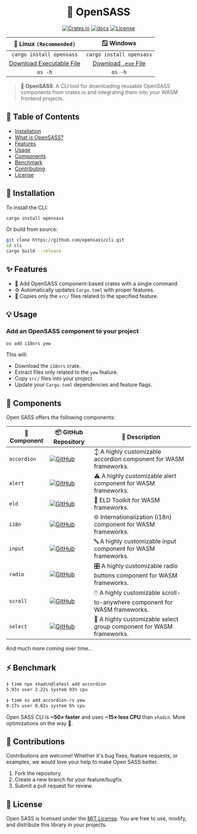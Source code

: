 <div align="center">

# 🧩 OpenSASS

[![Crates.io](https://img.shields.io/crates/v/opensass.svg)](https://crates.io/crates/opensass)
[![docs](https://docs.rs/opensass/badge.svg)](https://docs.rs/opensass/)
[![License](https://img.shields.io/badge/license-MIT-blue.svg)](LICENSE)

| 🐧 Linux `(Recommended)` |        🪟 Windows        |
| :----------------------: | :----------------------: |
| `cargo install opensass` | `cargo install opensass` |
| [Download Executable File](https://github.com/opensass/cli/releases/download/v0.0.1/os) | [Download `.exe` File](https://github.com/opensass/cli/releases/download/v0.0.1/os.exe) |
|         `os -h`          |         `os -h`          |

</div>

> 🧩 **OpenSASS**: A CLI tool for downloading reusable OpenSASS components from crates.io and integrating them into your WASM frontend projects.

## 📖 Table of Contents

- [Installation](#-installation)
- [What is OpenSASS?](#-what-is-opensass)
- [Features](#-features)
- [Usage](#-usage)
- [Components](#-components)
- [Benchmark](#-benchmark)
- [Contributing](#-contributing)
- [License](#-license)

## 🚀 Installation

To install the CLI:

```sh
cargo install opensass
```

Or build from source:

```sh
git clone https://github.com/opensass/cli.git
cd cli
cargo build --release
```

## ✨ Features

- 🧩 Add OpenSASS component-based crates with a single command.
- ⚙ Automatically updates `Cargo.toml` with proper features.
- 🔁 Copies only the `src/` files related to the specified feature.

## 💡 Usage

### Add an OpenSASS component to your project

```sh
os add i18nrs yew
```

This will:

- Download the `i18nrs` crate.
- Extract files only related to the `yew` feature.
- Copy `src/` files into your project.
- Update your `Cargo.toml` dependencies and feature flags.

## 🧃 Components

Open SASS offers the following components:

| 🧩 Component | 📦 GitHub Repository | 📝 Description |
|------------------|--------------------------|---------------------|
| `accordion` | [![GitHub](https://img.shields.io/github/stars/opensass/accordion-rs)](https://github.com/opensass/accordion-rs) | ↕️ A highly customizable accordion component for WASM frameworks. |
| `alert`     | [![GitHub](https://img.shields.io/github/stars/opensass/alert-rs)](https://github.com/opensass/alert-rs)       | ⚠️ A highly customizable alert component for WASM frameworks. |
| `eld`       | [![GitHub](https://img.shields.io/github/stars/opensass/eld)](https://github.com/opensass/eld)                 | 🚛 ELD Toolkit for WASM frameworks. |
| `i18n`      | [![GitHub](https://img.shields.io/github/stars/opensass/i18n-rs)](https://github.com/opensass/i18n-rs)         | 🌐 Internationalization (i18n) component for WASM frameworks. |
| `input`     | [![GitHub](https://img.shields.io/github/stars/opensass/input-rs)](https://github.com/opensass/input-rs)       | 🔤 A highly customizable input component for WASM frameworks. |
| `radio`     | [![GitHub](https://img.shields.io/github/stars/opensass/radio-rs)](https://github.com/opensass/radio-rs)       | 🎛️ A highly customizable radio buttons component for WASM frameworks. |
| `scroll`    | [![GitHub](https://img.shields.io/github/stars/opensass/scroll-rs)](https://github.com/opensass/scroll-rs)     | 🖱️ A highly customizable scroll-to-anywhere component for WASM frameworks. |
| `select`    | [![GitHub](https://img.shields.io/github/stars/opensass/select-rs)](https://github.com/opensass/select-rs)     | 🔽 A highly customizable select group component for WASM frameworks. |

And much more coming over time...

## ⚡ Benchmark

```sh
❯ time npx shadcn@latest add accordion
5.93s user 2.22s system 93% cpu
```

```sh
❯ time os add accordion-rs yew
0.17s user 0.02s system 6% cpu
```

Open SASS CLI is **~50× faster** and uses **~15× less CPU** than `shadcn`. More optimizations on the way 🚀.

## 🤝 Contributions

Contributions are welcome! Whether it's bug fixes, feature requests, or examples, we would love your help to make Open SASS better.

1. Fork the repository.
1. Create a new branch for your feature/bugfix.
1. Submit a pull request for review.

## 📜 License

Open SASS is licensed under the [MIT License](LICENSE). You are free to use, modify, and distribute this library in your projects.
